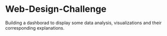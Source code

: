 # Web-Design-Challenge
Building a dashborad to display some data analysis, visualizations and their corresponding explanations.
